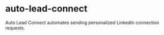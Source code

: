 # auto-lead-connect
Auto Lead Connect automates sending personalized LinkedIn connection requests. 
